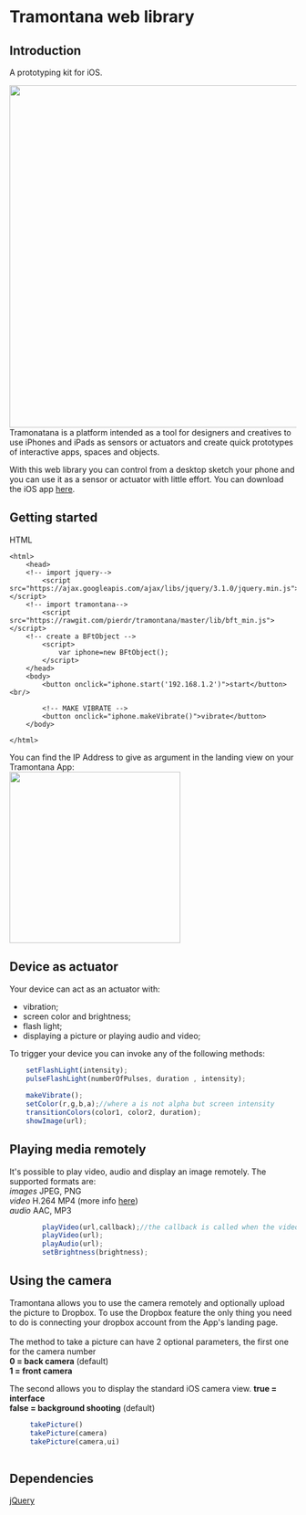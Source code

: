Tramontana web library
=====================================


Introduction
------------

A prototyping kit for iOS.
<div style="text-align: center">
<img src="https://github.com/pierdr/ofxTramontana/raw/master/media/tramontanaBanner.jpg" alt="" width="600px"/>
</div>
Tramonatana is a platform intended as a tool for designers and creatives to use iPhones and iPads as sensors or actuators and create quick prototypes of interactive apps, spaces and objects.

With this web library you can control from a desktop sketch your phone and you can use it as a sensor or actuator with little effort. You can download the iOS app [here](https://itunes.apple.com/us/app/tramontana/id1121069555?ls=1&mt=8).

Getting started
------------

HTML

~~~~ 
<html>
	<head>
	<!-- import jquery-->
		<script src="https://ajax.googleapis.com/ajax/libs/jquery/3.1.0/jquery.min.js"></script>
	<!-- import tramontana-->
		<script src="https://rawgit.com/pierdr/tramontana/master/lib/bft_min.js"></script>
	<!-- create a BFtObject -->
		<script>
			var iphone=new BFtObject();
		</script>
	</head>
	<body>
		<button onclick="iphone.start('192.168.1.2')">start</button><br/>

		<!-- MAKE VIBRATE -->
		<button onclick="iphone.makeVibrate()">vibrate</button>
	</body>

</html>
~~~~ 


You can find the IP Address to give as argument in the landing view on your Tramontana App:<br/>
<img src="https://github.com/pierdr/ofxTramontana/raw/master/media/iphoneScreen.png" width="300px" />


Device as actuator
------------
Your device can act as an actuator with:<br/>
- vibration;<br/>
- screen color and brightness;<br/>
- flash light;<br/>
- displaying a picture or playing audio and video;<br/>

To trigger your device you can invoke any of the following methods:

```Javascript
	setFlashLight(intensity);
    pulseFlashLight(numberOfPulses, duration , intensity);
    
    makeVibrate();
    setColor(r,g,b,a);//where a is not alpha but screen intensity
    transitionColors(color1, color2, duration);
    showImage(url);
```

Playing media remotely
------------  
It's possible to play video, audio and display an image remotely. The supported formats are: 
<br/>_images_
JPEG, PNG
<br/>_video_  H.264 MP4 (more info [here](http://www.apple.com/uk/iphone/compare/))
<br/>_audio_ AAC, MP3
      
```Javascript  
        playVideo(url,callback);//the callback is called when the video ends
        playVideo(url);
        playAudio(url);
        setBrightness(brightness);
```

Using the camera
------------ 
Tramontana allows you to use the camera remotely and optionally upload the picture to Dropbox. To use the Dropbox feature the only thing you need to do is connecting your dropbox account from the App's landing page.<br/><br/>
The method to take a picture can have 2 optional parameters, the first one for the camera number <br/>__0 = back camera__ (default)<br/> __1 = front camera__ 


The second allows you to display the standard iOS camera view. __true = interface__ <br/> __false = background shooting__ (default)


```Javascript
	 takePicture()
	 takePicture(camera)
	 takePicture(camera,ui)
	 
```




Dependencies
------------
[jQuery](https://ajax.googleapis.com/ajax/libs/jquery/3.1.0/jquery.min.js)




